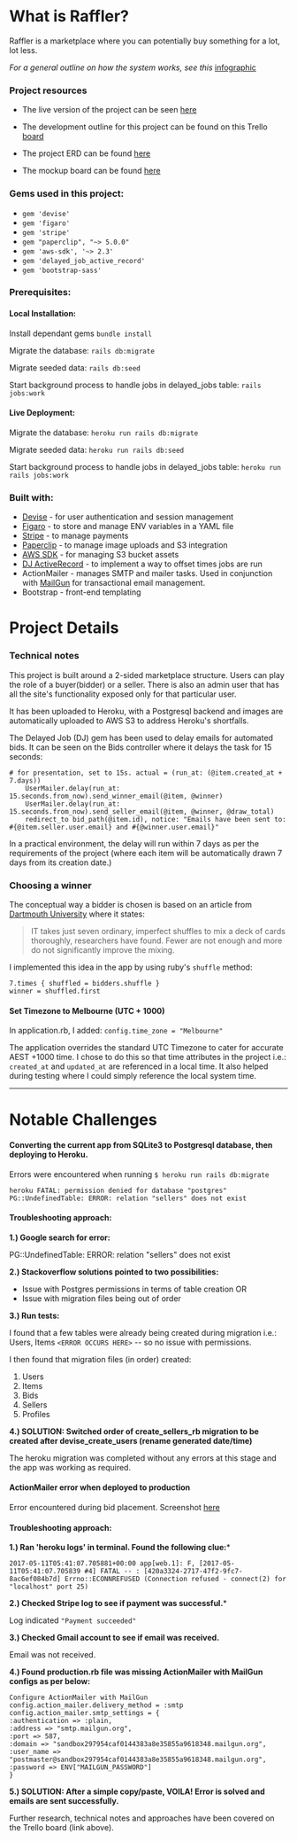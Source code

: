 # What is Raffler?

Raffler is a marketplace where you can potentially buy something for a lot, lot less.

*For a general outline on how the system works, see this* [infographic](https://1drv.ms/p/s!AtM30fNCNt04mhfA-JqnUmBgtnfK)


### Project resources
- The live version of the project can be seen [here](http://raffler-project.herokuapp.com/)

- The development outline for this project can be found on this Trello [board](https://trello.com/b/GtGdDZ9l/raffler)

- The project ERD can be found [here](https://trello-attachments.s3.amazonaws.com/5906b11860380455da83445a/590955e657dd560677d2fa28/ce66d5d8a43be61588a0c3af39ca5241/RafflerERD.png)

- The mockup board can be found [here](https://github.com/alfredosorio/Raffler/blob/master/app/assets/images/Screen%20Shot%202017-05-15%20at%2010.16.34.png)

### Gems used in this project:
- `gem 'devise'`
- `gem 'figaro'`
- `gem 'stripe'`
- `gem "paperclip", "~> 5.0.0"`
- `gem 'aws-sdk', '~> 2.3'`
- `gem 'delayed_job_active_record'`
- `gem 'bootstrap-sass'`

### Prerequisites:

#### Local Installation:

Install dependant gems
`bundle install`

Migrate the database:
`rails db:migrate`

Migrate seeded data:
`rails db:seed`

Start background process to handle jobs in delayed_jobs table:
`rails jobs:work`


#### Live Deployment:

Migrate the database:
`heroku run rails db:migrate`

Migrate seeded data:
`heroku run rails db:seed`

Start background process to handle jobs in delayed_jobs table:
`heroku run rails jobs:work`

### Built with:

- [Devise](https://github.com/plataformatec/devise) - for user authentication and session management
- [Figaro](https://github.com/laserlemon/figaro) - to store and manage ENV variables in a YAML file
- [Stripe](https://stripe.com/) - to manage payments
- [Paperclip](https://github.com/thoughtbot/paperclip) - to manage image uploads and S3 integration
- [AWS SDK](https://github.com/aws/aws-sdk-ruby) - for managing S3 bucket assets
- [DJ ActiveRecord](https://github.com/collectiveidea/delayed_job) - to implement a way to offset times jobs are run
- ActionMailer - manages SMTP and mailer tasks. Used in conjunction with [MailGun](https://www.mailgun.com/) for transactional email management.
- Bootstrap - front-end templating


# Project Details

### Technical notes
This project is built around a 2-sided marketplace structure. Users can play the role of a buyer(bidder) or a seller. There is also an admin user that has all the site's functionality exposed only for that particular user.

It has been uploaded to Heroku, with a Postgresql backend and images are automatically uploaded to AWS S3 to address Heroku's shortfalls.

The Delayed Job (DJ) gem has been used to delay emails for automated bids.
It can be seen on the Bids controller where it delays the task for 15 seconds:

```
# for presentation, set to 15s. actual = (run_at: (@item.created_at + 7.days))
    UserMailer.delay(run_at: 15.seconds.from_now).send_winner_email(@item, @winner)
    UserMailer.delay(run_at: 15.seconds.from_now).send_seller_email(@item, @winner, @draw_total)
    redirect_to bid_path(@item.id), notice: "Emails have been sent to: #{@item.seller.user.email} and #{@winner.user.email}"
```

In a practical environment, the delay will run within 7 days as per the requirements of the project (where each item will be automatically drawn 7 days from its creation date.)

### Choosing a winner
The conceptual way a bidder is chosen is based on an article from [Dartmouth University](https://www.dartmouth.edu/~chance/course/topics/winning_number.html) where it states:

> IT takes just seven ordinary, imperfect shuffles to mix a deck of cards
thoroughly, researchers have found. Fewer are not enough and more do not
significantly improve the mixing.

I implemented this idea in the app by using ruby's `shuffle` method:

```
7.times { shuffled = bidders.shuffle }
winner = shuffled.first
```

#### Set Timezone to Melbourne (UTC + 1000)

In application.rb, I added:
`config.time_zone = "Melbourne"`

The application overrides the standard UTC Timezone to cater for accurate AEST +1000 time. I chose to do this so that time attributes in the project i.e.: `created_at` and `updated_at` are referenced in a local time. It also helped during testing where I could simply reference the local system time.

---

# Notable Challenges
#### Converting the current app from SQLite3 to Postgresql database, then deploying to Heroku.

Errors were encountered when running `$ heroku run rails db:migrate`

```
heroku FATAL: permission denied for database "postgres"
PG::UndefinedTable: ERROR: relation "sellers" does not exist

```

#### Troubleshooting approach:
**1.) Google search for error:**

PG::UndefinedTable: ERROR: relation "sellers" does not exist

**2.) Stackoverflow solutions pointed to two possibilities:**

- Issue with Postgres permissions in terms of table creation OR
- Issue with migration files being out of order

**3.) Run tests:**

I found that a few tables were already being created during migration i.e.: Users, Items `<ERROR OCCURS HERE>` -- so no issue with permissions.

I then found that migration files (in order) created:
1. Users
2. Items
3. Bids
4. Sellers
5. Profiles

**4.) SOLUTION: Switched order of create_sellers_rb migration to be created after devise_create_users (rename generated date/time)**

The heroku migration was completed without any errors at this stage and the app was working as required.


#### ActionMailer error when deployed to production

Error encountered during bid placement. Screenshot [here](https://trello-attachments.s3.amazonaws.com/5906b11860380455da83445a/5913feaac391da9adbeaa8a4/2c56de35b1abacd33a7b5e88c530ba38/Heroku_Problem.png)

#### Troubleshooting approach:

**1.) Ran 'heroku logs' in terminal. Found the following clue:***

```
2017-05-11T05:41:07.705881+00:00 app[web.1]: F, [2017-05-11T05:41:07.705839 #4] FATAL -- : [420a3324-2717-47f2-9fc7-8ac6ef084b7d] Errno::ECONNREFUSED (Connection refused - connect(2) for "localhost" port 25)
```

**2.) Checked Stripe log to see if payment was successful.***

Log indicated `"Payment succeeded"`

**3.) Checked Gmail account to see if email was received.**

Email was not received.

**4.) Found production.rb file was missing ActionMailer with MailGun configs as per below:**

```
Configure ActionMailer with MailGun
config.action_mailer.delivery_method = :smtp
config.action_mailer.smtp_settings = {
:authentication => :plain,
:address => "smtp.mailgun.org",
:port => 587,
:domain => "sandbox297954caf0144383a8e35855a9618348.mailgun.org",
:user_name => "postmaster@sandbox297954caf0144383a8e35855a9618348.mailgun.org",
:password => ENV["MAILGUN_PASSWORD"]
}
```

**5.) SOLUTION: After a simple copy/paste, VOILA! Error is solved and emails are sent successfully.**

Further research, technical notes and approaches have been covered on the Trello board (link above).
